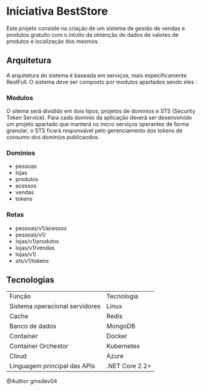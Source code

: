 <h1>Iniciativa BestStore</h1>
<p>
Este projeto consiste na criação de um sistema de gestão de vendas e produtos gratuito com o intuito da obtenção de dados de valores de produtos e localização dos mesmos. </p>

<h2>Arquitetura</h2>
A arquitetura do sistema é baseada em serviços, mais especificamente RestFull. O sistema deve ser composto por modulos apartados sendo eles :

<h3>Modulos</h3>
<p>O sitema será dividido em dois tipos, projetos de dominios e STS (Security Token Service). Para cada dominio da aplicação
deverá ser desenvolvido um projeto apartado que manterá os micro serviços operantes de forma granular, o STS ficará responsável pelo gerenciamento dos tokens de consumo dos dominios publicaodos.</p>

<h3>Dominios</h3>

<ul>
  <li>pessoas</li>
  <li>lojas</li>
  <li>produtos</li>
  <li>acessos</li>
  <li>vendas</li>
  <li>tokens</li>
</ul>

<h3>Rotas</h3>
<ul>
  <li>pessoas/v1/acessos</li>
  <li>pessoas/v1/</li>
  <li>lojas/v1/produtos</li>
  <li>lojas/v1/vendas
  <li>lojas/v1/</li>
  <li>sts/v1/tokens</li>
</ul>


<h2>Tecnologias</h2>
<table>
  <tr>
    <td>Função</td>
    <td>Tecnologia</td>
  </tr>
  <tr>
    <td>Sistema operacional servidores</td>
    <td>Linux</td>
  </tr>
  <tr>
    <td>Cache</td>
    <td>Redis</td>
  </tr>
  <tr>
    <td>Banco de dados</td>
    <td>MongoDB</td>
  </tr>
    <td>Container</td>
    <td>Docker</td>
  </tr>
   </tr>
    <td>Container Orchestor</td>
    <td>Kubernetes</td>
  </tr>
  </tr>
    <td>Cloud</td>
    <td>Azure</td>
  </tr
    </tr>
    <td>Linguagem principal das APIs</td>
    <td>.NET Core 2.2+ </td>
  </tr>
</table>




@Author gmsdev04
